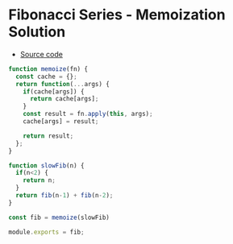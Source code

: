 # Fibonacci Series - Memoization Solution

* [Source code](https://github.com/Hyuk/JavaScript-Study/blob/master/javascript-algorithms/javascript-algorithms/fibonacci-series-memoization-solution/index.js)

```javascript
function memoize(fn) {
  const cache = {};
  return function(...args) {
    if(cache[args]) {
      return cache[args];
    }
    const result = fn.apply(this, args);
    cache[args] = result;

    return result;
  };
}

function slowFib(n) {
  if(n<2) {
    return n;
  }
  return fib(n-1) + fib(n-2);
}

const fib = memoize(slowFib)

module.exports = fib;
```